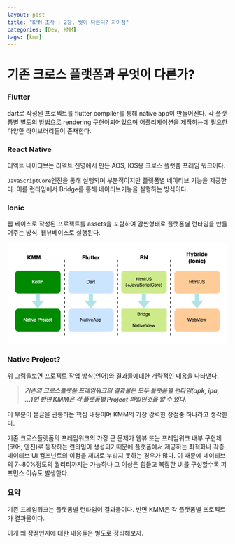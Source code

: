 ```yaml
---
layout: post
title: "KMM 조사 : 2장, 뭣이 다른디? 차이점"
categories: [Dev, KMM]
tags: [kmm]
---
```


# 기존 크로스 플랫폼과 무엇이 다른가?

### Flutter

dart로 작성된 프로젝트를 flutter compiler를 통해 native app이 만들어진다. 각 플랫폼별 별도의 방법으로 rendering 구현이되어있으며 어플리케이션을 제작하는데 필요한 다양한 라이브러리들이 존재한다.

### React Native

리엑트 네이티브는 리엑트 진영에서 만든 AOS, IOS용 크로스 플랫폼 프레임 워크이다.

`JavaScriptCore`엔진을 통해 실행되며 부분적이지만 플랫폼별 네이티브 기능을 제공한다. 이를 런타임에서 Bridge를 통해 네이티브기능을 실행하는 방식이다.

### Ionic

웹 베이스로 작성된 프로젝트를 assets을 포함하여 감싼형태로 플랫폼별 런타임을 만들어주는 방식. 웹뷰베이스로 실행된다.

![diff](/assets/img/220123-1-1.png)

### Native Project?

위 그림을보면 프로젝트 작업 방식(언어)와 결과물에대한 개략적인 내용을 나타낸다.

> ***기존의 크로스플랫폼 프레임워크의 결과물은 모두 플랫폼별 런타임(apk, ipa, ...)인 반면 KMM은 각 플랫폼별 Project 파일인것을 알 수 있다.***
>

이 부분이 본글을 관통하는 핵심 내용이며 KMM의 가장 강력한 장점중 하나라고 생각한다.

기존 크로스플랫폼의 프레임워크의 가장 큰 문제가 웹뷰 또는 프레임워크 내부 구현체(코어, 엔진)로 동작하는 런타임이 생성되기때문에 플랫폼에서 제공하는 최적화나 각종 네이티브 UI
컴포넌트의 이점을 제대로 누리지 못하는 경우가 많다. 이 때문에 네이티브의 7~80%정도의 퀄리티까지는 가능하나 그 이상은 힘들고 복잡한 UI를 구성할수록 퍼포먼스 이슈도 발생한다.

### 요약

기존 프레임워크는 플랫폼별 런타임이 결과물이다. 반면 KMM은 각 플랫폼별 프로젝트가 결과물이다.

이게 왜 장점인지에 대한 내용들은 별도로 정리해보자.
